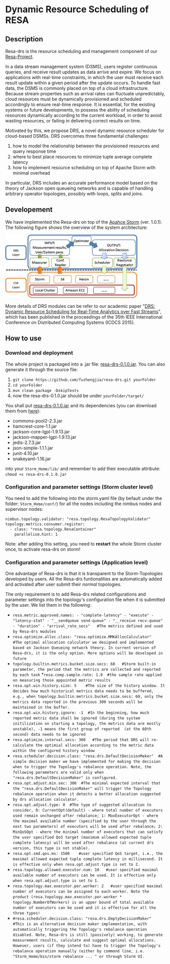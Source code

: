 # Dynamic Resource Scheduling of RESA

## Description
Resa-drs is the resource scheduling and management component of our [Resa-Project](http://www.resa-project.org/).

In a data stream management system (DSMS), users register continuous queries, and receive result updates as data arrive and expire. We focus on applications with real-time constraints, in which the user must receive each result update within a given period after the update occurs. To handle fast data, the DSMS is commonly placed on top of a cloud infrastructure. Because stream properties such as arrival rates can fluctuate unpredictably, cloud resources must be dynamically provisioned and scheduled accordingly to ensure real-time response. It is essential, for the existing systems or future developments, to possess the ability of scheduling resources dynamically according to the current workload, in order to avoid wasting resources, or failing in delivering correct results on time. 

Motivated by this, we propose DRS, a novel dynamic resource scheduler for cloud-based DSMSs. DRS overcomes three fundamental challenges: 
 1. how to model the relationship between the provisioned resources and query response time 
 2. where to best place resources to minimize tuple average complete latency
 3. how to implement resource scheduling on top of Apache Storm with minimal overhead

In particular, DRS includes an accurate performance model based on the theory of Jackson open queueing networks and is capable of handling arbitrary operator topologies, possibly with loops, splits and joins. 

## Developement
We have implemented the Resa-drs on top of the [Apahce Storm](http://storm.apache.org/) (ver. 1.0.1). The following figure shows the overview of the system architecture:

![Overview](/images/drsOverview.jpg)

More details of DRS modules can be refer to our academic paper "[DRS: Dynamic Resource Scheduling for Real-Time Analytics over Fast Streams](http://ieeexplore.ieee.org/xpl/articleDetails.jsp?arnumber=7164927)", which has been published in the proceedings of the 35th IEEE International Conference on Distributed Computing Systems (ICDCS 2015).

## How to use
### Download and deployment
The whole project is packaged into a .jar file: [resa-drs-0.1.0.jar](http://www.resa-project.org/resa-drs-download/resa-drs-0.1.0.jar). You can also generate it through the source file:
 1. ```git clone https://github.com/fuzhengjia/resa-drs.git yourFolder```
 2. ```cd yourFolder```
 3. ```mvn clean package -DskipTests```
 4. now the resa-drs-0.1.0.jar should be under ```yourFolder/target/```

You shall put [resa-drs-0.1.0.jar](http://www.resa-project.org/resa-drs-download/resa-drs-0.1.0.jar) and 
its dependencies (you can download them from [here](http://www.resa-project.org/resa-drs-download/resa-drs-0.1.0-dependency.tar.bz2)):
 * commons-pool2-2.3.jar
 * hamcrest-core-1.1.jar
 * jackson-core-lgpl-1.9.13.jar
 * jackson-mapper-lgpl-1.9.13.jar
 * jedis-2.7.3.jar
 * json-simple-1.1.1.jar
 * junit-4.10.jar
 * snakeyaml-1.16.jar

into your ```Storm_Home/lib/``` and remember to add their executable attribute: ```chmod +x resa-drs-0.1.0.jar```

### Configuration and parameter settings (Storm cluster level)
You need to add the following into the storm.yaml file (by befault under the folder:  ```Storm_Home/conf/```) for all the nodes including the nimbus nodes and supervisor nodes:
```
nimbus.topology.validator: "resa.topology.ResaTopologyValidator"
topology.metrics.consumer.register:
  - class: "resa.topology.ResaContainer"
    parallelism.hint: 1
```

Note: after adding this setting, you need to **restart** the whole Storm cluster once, to activate resa-drs on storm!

### Configuration and parameter settings (Application level)
One advantage of Resa-drs is that it is transparent to the Storm-Topologies developed by users. All the Resa-drs funtionalities are automatically added and activated after user submit their *normal* topologies.

The only requirement is to add Resa-drs related configurations and parameter settings into the topology's configuration file when it is submitted by the user. We list them in the following:
 * ```resa.metric.approved.names: - "complete-latency" - "execute" - "latency-stat" - "__sendqueue send-queue" - "__receive recv-queue" - "duration" - "arrival_rate_secs"   #The metrics defined and used by Resa-drs modules```
 * ```resa.optimize.alloc.class: "resa.optimize.MMKAllocCalculator"   #The optimal allocation calculator we designed and implemented based on Jackson Queueing network theory. In current version of Resa-drs, it is the only option. More options will be developed in future```
 * ```topology.builtin.metrics.bucket.size.secs: 60   #Storm built-in parameter, the period that the metrics are collected and reported by each task```
 *```resa.comp.sample.rate: 1.0  #the sample rate applied on measuring those appointed metric results```
 * ```resa.opt.win.history.size: 5    #The size of the history window. It decides how much historical metrics data needs to be buffered, e.g., when topology.builtin.metrics.bucket.size.secs: 60, only the metrics data reported in the previous 300 seconds will be maintained in the buffer.```  
 * ```resa.opt.win.history.ignore: -1  #In the beginning, how much reported metric data shall be ignored (during the system initilization on starting a topology, the metrics data are mostly unstable), -1 means the first group of reported  (at the 60th second) data needs to be ignored```
 * ```resa.optimize.interval.secs: 300   #The period that DRS will re-calculate the optimial allocation according to the metric data within the configured history window```
 * ```resa.scheduler.decision.class: "resa.drs.DefaultDecisionMaker"  #A simple decision maker we have implemented for making the decision when to trigger the Topology's rebalance operation. Note, the following parameters are valid only when "resa.drs.DefaultDecisionMaker" is configured.```
  * ```resa.opt.adjust.min.sec: 300  #The minimal expected interval that the "resa.drs.DefaultDecisionMaker" will trigger the Topology rebalance operation when it detects a better allocation suggested by drs allocation calculator.```
  * ```resa.opt.adjust.type: 0  #The type of suggested allocation to consider, 0: CurrentOpt(default) - where total number of executors used remain unchanged after rebalance; 1: MaxExecutorOpt - where the maximal available number (specified by the user through the next two parameters) of executors will be used after rebalance; 2: MinQoSOpt - where the minimal number of executors that can satisfy the user specified QoS target (maximum allowed expected tuple complete latency) will be used after rebalance (at current drs version, this type is not stable).```
  * ```resa.opt.smd.qos.ms: 1500    #user specified QoS target, i.e., the maximal allowed expected tuple complete latency in millisecond. It is effective only when resa.opt.adjust.type is set to 2.```
  * ```resa.topology.allowed.executor.num: 10   #user specified maximal available number of executors can be used. It is effective only when resa.opt.adjust.type is set to 1.```
  * ```resa.topology.max.executor.per.worker: 2   #user specified maximal number of executors can be assigned to each worker. Note the product (resa.topology.max.executor.per.worker * topology.NumberOfWorkers) is an upper bound of total available number of executors can be used and it is effective for all the three types!``` 
 * ```#resa.scheduler.decision.class: "resa.drs.EmptyDecisionMaker"  #This is an alternative decision maker implementation, with automatically triggering the Topology's rebalance operation disabled. Note, Resa-drs is still (passively) working, to generate measurement results, calculate and suggest optimal allocations. However, users (if they intend to) have to trigger the Topology's rebalance operation manually (either by commond line, i.e. "Storm_Home/bin/storm rebalance ... " or through Storm UI.```



